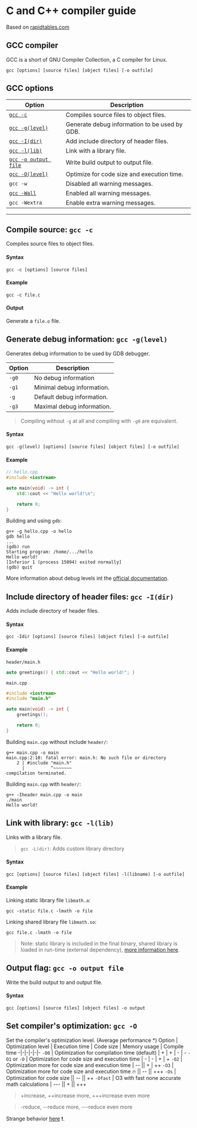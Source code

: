 # C and C++ compiler guide
Based on [rapidtables.com](https://www.rapidtables.com/code/linux/gcc.html)
## GCC compiler
GCC is a short of GNU Compiler Collection, a C compiler for Linux.
```shell
gcc [options] [source files] [object files] [-o outfile]
```

## GCC options
Option | Description
-|-
[`gcc -c`](#compile-source-gcc--c) | Compiles source files to object files.
[`gcc -g(level)`](#generate-debug-information-gcc--glevel) | Generate debug information to be used by GDB.
[`gcc -I(dir)`](#include-directory-of-header-files-gcc--Idir) | Add include directory of header files.
[`gcc -l(lib)`](#link-with-library-gcc--llib) | Link with a library file.
[`gcc -o output file`](#output-flag-gcc--o-output-file) | Write build output to output file.
[`gcc -O(level)`](#set-compilers-optimization-gcc--O) | Optimize for code size and execution time.
`gcc -w` | Disabled all warning messages.
[`gcc -Wall`](#gcc--Wall) | Enabled all warning messages.
`gcc -Wextra` | Enable extra warning messages.

---

## Compile source: `gcc -c`
Compiles source files to object files.
#### Syntax
```shell
gcc -c [options] [source files]
```
#### Example
```shell
gcc -c file.c
```
#### Output
Generate a `file.o` file.


## Generate debug information: `gcc -g(level)`
Generates debug information to be used by GDB debugger.

Option | Description
-|-
`-g0` | No debug information
`-g1` | Minimal debug information.
`-g` | Default debug information.
`-g3` | Maximal debug information.

> Compiling without `-g` at all and compiling with `-g0` are equivalent.

#### Syntax
```shell
gcc -g(level) [options] [source files] [object files] [-o outfile]
```
#### Example
```cpp
// hello.cpp
#include <iostream>

auto main(void) -> int {
    std::cout << "Hello world!\n";

    return 0;
}
```

Building and using `gdb`:
```shell
g++ -g hello.cpp -o hello
gdb hello
...
(gdb) run
Starting program: /home/.../hello
Hello world!
[Inferior 1 (process 15094) exited normally]
(gdb) quit
```
More information about debug levels int the [official documentation](https://gcc.gnu.org/onlinedocs/gcc/Debugging-Options.html).


## Include directory of header files: `gcc -I(dir)`
Adds include directory of header files.
#### Syntax
```shell
gcc -Idir [options] [source files] [object files] [-o outfile]
```
#### Example
`header/main.h`
```cpp
auto greetings() { std::cout << "Hello world!"; }
```

`main.cpp`
```cpp
#include <iostream>
#include "main.h"

auto main(void) -> int {
    greetings();

    return 0;
}
```

Building `main.cpp` without include `header/`:
```shell
g++ main.cpp -o main
main.cpp:2:10: fatal error: main.h: No such file or directory
    2 | #include "main.h"
      |          ^~~~~~~~
compilation terminated.
```

Building `main.cpp` with `header/`:
```shell
g++ -Iheader main.cpp -o main
./main                           
Hello world!
```

## Link with library: `gcc -l(lib)`
Links with a library file.
> `gcc -L(dir)`: Adds custom library directory
#### Syntax
```shell
gcc [options] [source files] [object files] -l(libname) [-o outfile]
```
#### Example
Linking static library file `libmath.a`:
```shell
gcc -static file.c -lmath -o file
```
Linking shared library file `libmath.so`:
```shell
gcc file.c -lmath -o file
```
> Note: static library is included in the final binary, shared library is loaded in run-time (external dependency), [more information here](https://stackoverflow.com/questions/2649334/difference-between-static-and-shared-libraries).


## Output flag: `gcc -o output file`
Write the build output to and output file.
#### Syntax
```shell
gcc [options] [source files] [object files] -o output
```

## Set compiler's optimization: `gcc -O`
Set the compiler's optimization level. (Average performance *)
Option | Optimization level | Execution time | Code size | Memory usage | Compile time
-|-|-|-|-|-
`-O0` | Optimization for compilation time (default) | + | + | - | -
`-O1` or `-O` | Optimization for code size and execution time | - | - | + | +
`-O2` | Optimization more for code size and execution time | -- || + | ++
`-O3` | Optimization more for code size and execution time :fire: || -- || +++
`-Os` | Optimization for code size || -- || ++
`-Ofast` | O3 with fast none accurate math calculations | --- || + || +++

> +increase, ++increase more, +++increase even more

> -reduce, --reduce more, ---reduce even more

Strange behavior [here](https://stackoverflow.com/questions/28875325/gcc-optimization-flag-o3-makes-code-slower-than-o2) :exclamation:.